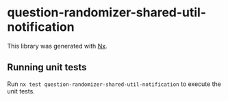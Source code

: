 # question-randomizer-shared-util-notification

This library was generated with [Nx](https://nx.dev).

## Running unit tests

Run `nx test question-randomizer-shared-util-notification` to execute the unit tests.
